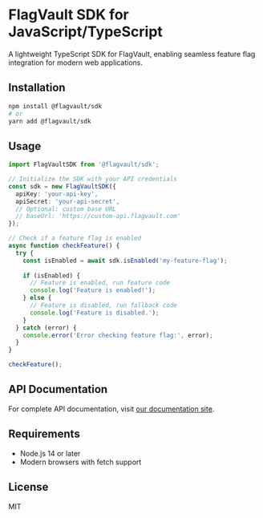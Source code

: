 # FlagVault SDK for JavaScript/TypeScript

A lightweight TypeScript SDK for FlagVault, enabling seamless feature flag integration for modern web applications.

## Installation

```bash
npm install @flagvault/sdk
# or
yarn add @flagvault/sdk
```

## Usage

```typescript
import FlagVaultSDK from '@flagvault/sdk';

// Initialize the SDK with your API credentials
const sdk = new FlagVaultSDK({
  apiKey: 'your-api-key',
  apiSecret: 'your-api-secret',
  // Optional: custom base URL
  // baseUrl: 'https://custom-api.flagvault.com'
});

// Check if a feature flag is enabled
async function checkFeature() {
  try {
    const isEnabled = await sdk.isEnabled('my-feature-flag');
    
    if (isEnabled) {
      // Feature is enabled, run feature code
      console.log('Feature is enabled!');
    } else {
      // Feature is disabled, run fallback code
      console.log('Feature is disabled.');
    }
  } catch (error) {
    console.error('Error checking feature flag:', error);
  }
}

checkFeature();
```

## API Documentation

For complete API documentation, visit [our documentation site](https://flagvault.github.io/sdk-js/).

## Requirements

- Node.js 14 or later
- Modern browsers with fetch support

## License

MIT